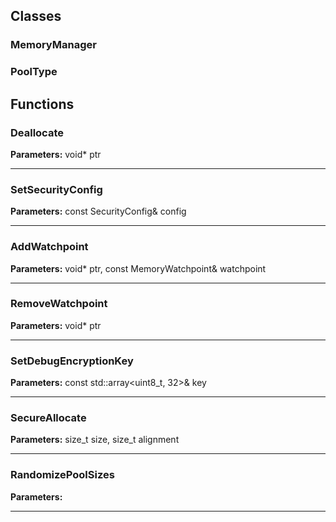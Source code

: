 
## Classes

### MemoryManager



### PoolType




## Functions

### Deallocate



**Parameters:** void* ptr

---

### SetSecurityConfig



**Parameters:** const SecurityConfig& config

---

### AddWatchpoint



**Parameters:** void* ptr, const MemoryWatchpoint& watchpoint

---

### RemoveWatchpoint



**Parameters:** void* ptr

---

### SetDebugEncryptionKey



**Parameters:** const std::array<uint8_t, 32>& key

---

### SecureAllocate



**Parameters:** size_t size, size_t alignment

---

### RandomizePoolSizes



**Parameters:** 

---
